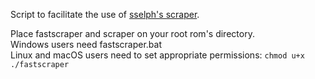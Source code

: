 Script to facilitate the use of [sselph's scraper](https://github.com/sselph/scraper/releases).

Place fastscraper and scraper on your root rom's directory.  
Windows users need fastscraper.bat  
Linux and macOS users need to set appropriate permissions: `chmod u+x ./fastscraper`
